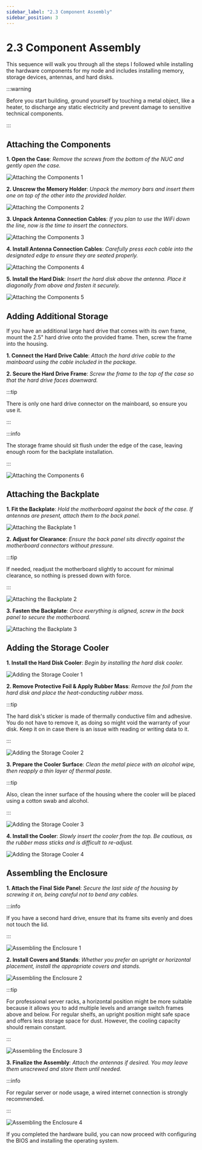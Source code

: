 ```yaml
---
sidebar_label: "2.3 Component Assembly"
sidebar_position: 3
---
```


# 2.3 Component Assembly

This sequence will walk you through all the steps I followed while installing the hardware components for my node and includes installing memory, storage devices, antennas, and hard disks.

:::warning

Before you start building, ground yourself by touching a metal object, like a heater, to discharge any static electricity and prevent damage to sensitive technical components.

:::

## Attaching the Components

**1. Open the Case**: _Remove the screws from the bottom of the NUC and gently open the case._

![Attaching the Components 1](/img/guides/hardware-setup/build_23.png)

**2. Unscrew the Memory Holder**: _Unpack the memory bars and insert them one on top of the other into the provided holder._

![Attaching the Components 2](/img/guides/hardware-setup/build_24.png)

**3. Unpack Antenna Connection Cables**: _If you plan to use the WiFi down the line, now is the time to insert the connectors._

![Attaching the Components 3](/img/guides/hardware-setup/build_25.png)

**4. Install Antenna Connection Cables**: _Carefully press each cable into the designated edge to ensure they are seated properly._

![Attaching the Components 4](/img/guides/hardware-setup/build_26.png)

**5. Install the Hard Disk**: _Insert the hard disk above the antenna. Place it diagonally from above and fasten it securely._

![Attaching the Components 5](/img/guides/hardware-setup/build_27.png)

## Adding Additional Storage

If you have an additional large hard drive that comes with its own frame, mount the 2.5" hard drive onto the provided frame. Then, screw the frame into the housing.

**1. Connect the Hard Drive Cable**: _Attach the hard drive cable to the mainboard using the cable included in the package._

**2. Secure the Hard Drive Frame**: _Screw the frame to the top of the case so that the hard drive faces downward._

:::tip

There is only one hard drive connector on the mainboard, so ensure you use it.

:::

:::info

The storage frame should sit flush under the edge of the case, leaving enough room for the backplate installation.

:::

![Attaching the Components 6](/img/guides/hardware-setup/build_28.png)

## Attaching the Backplate

**1. Fit the Backplate**: _Hold the motherboard against the back of the case. If antennas are present, attach them to the back panel._

![Attaching the Backplate 1](/img/guides/hardware-setup/build_29.png)

**2. Adjust for Clearance**: _Ensure the back panel sits directly against the motherboard connectors without pressure._

:::tip

If needed, readjust the motherboard slightly to account for minimal clearance, so nothing is pressed down with force.

:::

![Attaching the Backplate 2](/img/guides/hardware-setup/build_30.png)

**3. Fasten the Backplate**: _Once everything is aligned, screw in the back panel to secure the motherboard._

![Attaching the Backplate 3](/img/guides/hardware-setup/build_31.png)

## Adding the Storage Cooler

**1. Install the Hard Disk Cooler**: _Begin by installing the hard disk cooler._

![Adding the Storage Cooler 1](/img/guides/hardware-setup/build_32.png)

**2. Remove Protective Foil & Apply Rubber Mass**: _Remove the foil from the hard disk and place the heat-conducting rubber mass._

:::tip

The hard disk's sticker is made of thermally conductive film and adhesive. You do not have to remove it, as doing so might void the warranty of your disk. Keep it on in case there is an issue with reading or writing data to it.

:::

![Adding the Storage Cooler 2](/img/guides/hardware-setup/build_33.png)

**3. Prepare the Cooler Surface**: _Clean the metal piece with an alcohol wipe, then reapply a thin layer of thermal paste._

:::tip

Also, clean the inner surface of the housing where the cooler will be placed using a cotton swab and alcohol.

:::

![Adding the Storage Cooler 3](/img/guides/hardware-setup/build_34.png)

**4. Install the Cooler**: _Slowly insert the cooler from the top. Be cautious, as the rubber mass sticks and is difficult to re-adjust._

![Adding the Storage Cooler 4](/img/guides/hardware-setup/build_35.png)

## Assembling the Enclosure

**1. Attach the Final Side Panel**: _Secure the last side of the housing by screwing it on, being careful not to bend any cables._

:::info

If you have a second hard drive, ensure that its frame sits evenly and does not touch the lid.

:::

![Assembling the Enclosure 1](/img/guides/hardware-setup/build_36.png)

**2. Install Covers and Stands**: _Whether you prefer an upright or horizontal placement, install the appropriate covers and stands._

![Assembling the Enclosure 2](/img/guides/hardware-setup/build_37.png)

:::tip

For professional server racks, a horizontal position might be more suitable because it allows you to add multiple levels and arrange switch frames above and below. For regular shelfs, an upright position might safe space and offers less storage space for dust. However, the cooling capacity should remain constant.

:::

![Assembling the Enclosure 3](/img/guides/hardware-setup/build_38.png)

**3. Finalize the Assembly**: _Attach the antennas if desired. You may leave them unscrewed and store them until needed._

:::info

For regular server or node usage, a wired internet connection is strongly recommended.

:::

![Assembling the Enclosure 4](/img/guides/hardware-setup/build_39.png)

If you completed the hardware build, you can now proceed with configuring the BIOS and installing the operating system.
